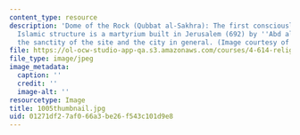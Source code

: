 ```yaml
---
content_type: resource
description: 'Dome of the Rock (Qubbat al-Sakhra): The first consciously-monumental
  Islamic structure is a martyrium built in Jerusalem (692) by ''Abd al-Malik to commemorate
  the sanctity of the site and the city in general. (Image courtesy of Sabri Jarrar.)'
file: https://ol-ocw-studio-app-qa.s3.amazonaws.com/courses/4-614-religious-architecture-and-islamic-cultures-fall-2002/01271df27af066a3be26f543c101d9e8_1005thumbnail.jpg
file_type: image/jpeg
image_metadata:
  caption: ''
  credit: ''
  image-alt: ''
resourcetype: Image
title: 1005thumbnail.jpg
uid: 01271df2-7af0-66a3-be26-f543c101d9e8
---
```

